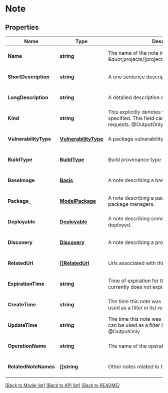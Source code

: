 # Note

## Properties
Name | Type | Description | Notes
------------ | ------------- | ------------- | -------------
**Name** | **string** | The name of the note in the form \&quot;projects/{project_id}/notes/{note_id}\&quot; | [optional] [default to null]
**ShortDescription** | **string** | A one sentence description of this note | [optional] [default to null]
**LongDescription** | **string** | A detailed description of this note | [optional] [default to null]
**Kind** | **string** | This explicitly denotes which kind of note is specified. This field can be used as a filter in list requests. @OutputOnly | [optional] [default to null]
**VulnerabilityType** | [**VulnerabilityType**](VulnerabilityType.md) | A package vulnerability type of note. | [optional] [default to null]
**BuildType** | [**BuildType**](BuildType.md) | Build provenance type for a verifiable build. | [optional] [default to null]
**BaseImage** | [**Basis**](Basis.md) | A note describing a base image. | [optional] [default to null]
**Package_** | [**ModelPackage**](Package.md) | A note describing a package hosted by various package managers. | [optional] [default to null]
**Deployable** | [**Deployable**](Deployable.md) | A note describing something that can be deployed. | [optional] [default to null]
**Discovery** | [**Discovery**](Discovery.md) | A note describing a project/analysis type. | [optional] [default to null]
**RelatedUrl** | [**[]RelatedUrl**](RelatedUrl.md) | Urls associated with this note | [optional] [default to null]
**ExpirationTime** | **string** | Time of expiration for this Note, null if Note currently does not expire. | [optional] [default to null]
**CreateTime** | **string** | The time this note was created. This field can be used as a filter in list requests. @OutputOnly | [optional] [default to null]
**UpdateTime** | **string** | The time this note was last updated. This field can be used as a filter in list requests. @OutputOnly | [optional] [default to null]
**OperationName** | **string** | The name of the operation that created this note. | [optional] [default to null]
**RelatedNoteNames** | **[]string** | Other notes related to this note. | [optional] [default to null]

[[Back to Model list]](../v1alpha1/README.md#documentation-for-models) [[Back to API list]](../v1alpha1/README.md#documentation-for-api-endpoints) [[Back to README]](../v1alpha1/README.md)


